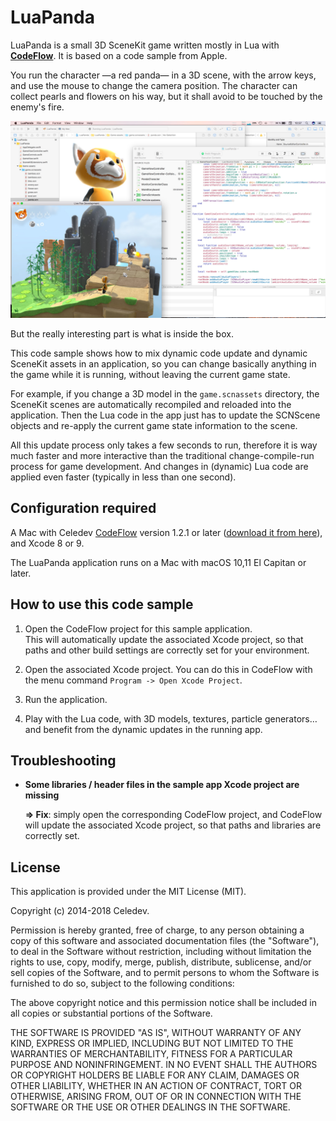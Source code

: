# LuaPanda


LuaPanda is a small 3D SceneKit game written mostly in Lua with **[CodeFlow](https://www.celedev.com)**. It is based on a code sample from Apple.

You run the character —a red panda— in a 3D scene, with the arrow keys, and use the mouse to change the camera position. The character can collect pearls and flowers on his way, but it shall avoid to be touched by the enemy's fire.

![Updating LuaPanda](readme-images/LuaPanda-screenshot.jpeg)

But the really interesting part is what is inside the box.

This code sample shows how to mix dynamic code update and dynamic SceneKit assets in an application, so you can change basically anything in the game while it is running, without leaving the current game state. 

For example, if you change a 3D model in the `game.scnassets` directory, the SceneKit scenes are automatically recompiled and reloaded into the application. Then the Lua code in the app just has to update the SCNScene objects and re-apply the current game state information to the scene. 

All this update process only takes a few seconds to run, therefore it is way much faster and more interactive than the traditional change-compile-run process for game development. And changes in (dynamic) Lua code are applied even faster (typically in less than one second).

## Configuration required

A Mac with Celedev [CodeFlow](https://www.celedev.com) version 1.2.1 or later ([download it from here](https://www.celedev.com/en/download)), and Xcode 8 or 9.

The LuaPanda application runs on a Mac with macOS 10,11 El Capitan or later.

## How to use this code sample

1. Open the CodeFlow project for this sample application.  
  This will automatically update the associated Xcode project, so that paths and other build settings are correctly set for your environment.

2. Open the associated Xcode project. You can do this in CodeFlow with the menu command `Program -> Open Xcode Project`.

3. Run the application.

4. Play with the Lua code, with 3D models, textures, particle generators… and benefit from the dynamic updates in the running app.

## Troubleshooting

- **Some libraries / header files in the sample app Xcode project are missing**

  **⇒ Fix**: simply open the corresponding CodeFlow project, and CodeFlow will update the associated Xcode project, so that paths and libraries are correctly set.

## License

This application is provided under the MIT License (MIT).

Copyright (c) 2014-2018 Celedev.

Permission is hereby granted, free of charge, to any person obtaining a copy
of this software and associated documentation files (the "Software"), to deal
in the Software without restriction, including without limitation the rights
to use, copy, modify, merge, publish, distribute, sublicense, and/or sell
copies of the Software, and to permit persons to whom the Software is
furnished to do so, subject to the following conditions:

The above copyright notice and this permission notice shall be included in
all copies or substantial portions of the Software.

THE SOFTWARE IS PROVIDED "AS IS", WITHOUT WARRANTY OF ANY KIND, EXPRESS OR
IMPLIED, INCLUDING BUT NOT LIMITED TO THE WARRANTIES OF MERCHANTABILITY,
FITNESS FOR A PARTICULAR PURPOSE AND NONINFRINGEMENT. IN NO EVENT SHALL THE
AUTHORS OR COPYRIGHT HOLDERS BE LIABLE FOR ANY CLAIM, DAMAGES OR OTHER
LIABILITY, WHETHER IN AN ACTION OF CONTRACT, TORT OR OTHERWISE, ARISING FROM,
OUT OF OR IN CONNECTION WITH THE SOFTWARE OR THE USE OR OTHER DEALINGS IN
THE SOFTWARE.
